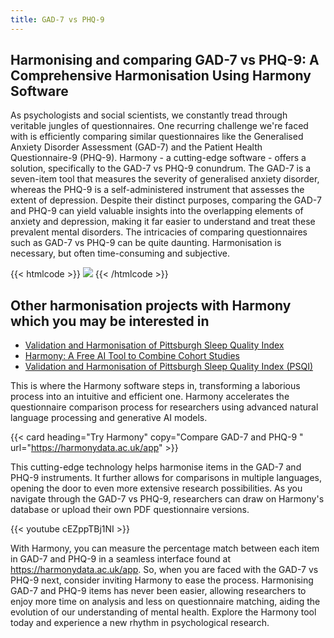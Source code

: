 ```yaml
---
title: GAD-7 vs PHQ-9
---
```


## Harmonising and comparing GAD-7 vs PHQ-9: A Comprehensive Harmonisation Using Harmony Software

As psychologists and social scientists, we constantly tread through veritable jungles of questionnaires. One recurring challenge we're faced with is efficiently comparing similar questionnaires like the Generalised Anxiety Disorder Assessment (GAD-7) and the Patient Health Questionnaire-9 (PHQ-9). Harmony - a cutting-edge software - offers a solution, specifically to the GAD-7 vs PHQ-9 conundrum. The GAD-7 is a seven-item tool that measures the severity of generalised anxiety disorder, whereas the PHQ-9 is a self-administered instrument that assesses the extent of depression. Despite their distinct purposes, comparing the GAD-7 and PHQ-9 can yield valuable insights into the overlapping elements of anxiety and depression, making it far easier to understand and treat these prevalent mental disorders. The intricacies of comparing questionnaires such as GAD-7 vs PHQ-9 can be quite daunting. Harmonisation is necessary, but often time-consuming and subjective.



{{< htmlcode >}}
<img src="/images/gad-7-scanned-min.webp" />
{{< /htmlcode >}}

## Other harmonisation projects with Harmony which you may be interested in

* [Validation and Harmonisation of Pittsburgh Sleep Quality Index](/harmonisation-validation/pittsburgh-sleep-quality-index)
* [Harmony: A Free AI Tool to Combine Cohort Studies](/item-harmonisation/harmony-a-free-ai-tool-to-combine-cohort-studies)
* [Validation and Harmonisation of Pittsburgh Sleep Quality Index (PSQI)](/harmonisation-validation/pittsburgh-sleep-quality-index-psqi)



This is where the Harmony software steps in, transforming a laborious process into an intuitive and efficient one. Harmony accelerates the questionnaire comparison process for researchers using advanced natural language processing and generative AI models.

{{< card heading="Try Harmony" copy="Compare GAD-7 and PHQ-9 " url="https://harmonydata.ac.uk/app" >}}




This cutting-edge technology helps harmonise items in the GAD-7 and PHQ-9 instruments. It further allows for comparisons in multiple languages, opening the door to even more extensive research possibilities. As you navigate through the GAD-7 vs PHQ-9, researchers can draw on Harmony's database or upload their own PDF questionnaire versions.

{{< youtube cEZppTBj1NI >}}

With Harmony, you can measure the percentage match between each item in GAD-7 and PHQ-9 in a seamless interface found at https://harmonydata.ac.uk/app. So, when you are faced with the GAD-7 vs PHQ-9 next, consider inviting Harmony to ease the process. Harmonising GAD-7 and PHQ-9 items has never been easier, allowing researchers to enjoy more time on analysis and less on questionnaire matching, aiding the evolution of our understanding of mental health. Explore the Harmony tool today and experience a new rhythm in psychological research.


